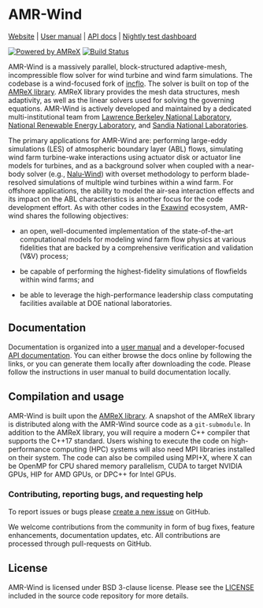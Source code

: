 # AMR-Wind 

[Website](https://www.exawind.org/) | [User manual](https://exawind.github.io/amr-wind) | [API docs](https://exawind.github.io/amr-wind/api_docs) | [Nightly test dashboard](http://my.cdash.org/index.php?project=AMR-Wind) 

[![Powered by AMReX](https://amrex-codes.github.io/badges/powered%20by-AMReX-red.svg)](https://amrex-codes.github.io/amrex/) [![Build Status](https://github.com/Exawind/amr-wind/workflows/AMR-Wind-CI/badge.svg)](https://github.com/Exawind/amr-wind/actions)


AMR-Wind is a massively parallel, block-structured adaptive-mesh, incompressible
flow solver for wind turbine and wind farm simulations. The codebase is a
wind-focused fork of [incflo](https://github.com/AMReX-Codes/incflo). The solver
is built on top of the [AMReX library](https://amrex-codes.github.io/amrex).
AMReX library provides the mesh data structures, mesh adaptivity, as well as the
linear solvers used for solving the governing equations. AMR-Wind is actively
developed and maintained by a dedicated multi-institutional team from [Lawrence
Berkeley National Laboratory](https://www.lbl.gov/), [National Renewable Energy
Laboratory](https://nrel.gov), and [Sandia National
Laboratories](https://sandia.gov).

The primary applications for AMR-Wind are: performing large-eddy simulations
(LES) of atmospheric boundary layer (ABL) flows, simulating wind farm
turbine-wake interactions using actuator disk or actuator line models for
turbines, and as a background solver when coupled with a near-body solver (e.g.,
[Nalu-Wind](https://github.com/exawind/nalu-wind)) with overset methodology to
perform blade-resolved simulations of multiple wind turbines within a wind farm.
For offshore applications, the ability to model the air-sea interaction effects
and its impact on the ABL characteristics is another focus for the code
development effort. As with other codes in the
[Exawind](https://github.com/exawind) ecosystem, AMR-wind shares the following
objectives:

- an open, well-documented implementation of the state-of-the-art computational
  models for modeling wind farm flow physics at various fidelities that are
  backed by a comprehensive verification and validation (V&V) process;

- be capable of performing the highest-fidelity simulations of flowfields within
  wind farms; and 

- be able to leverage the high-performance leadership class computating
  facilities available at DOE national laboratories.

## Documentation

Documentation is organized into a [user manual](https://exawind.github.io/amr-wind)
and a developer-focused [API
documentation](https://exawind.github.io/amr-wind). You can either
browse the docs online by following the links, or you can generate them locally
after downloading the code. Please follow the instructions in user manual to
build documentation locally.

## Compilation and usage

AMR-Wind is built upon the [AMReX library](https://amrex-codes.github.io/amrex).
A snapshot of the AMReX library is distributed along with the AMR-Wind source
code as a `git-submodule`. In addition to the AMReX library, you will require a
modern C++ compiler that supports the C++17 standard. Users wishing to execute
the code on high-performance computing (HPC) systems will also need MPI
libraries installed on their system. The code can also be compiled using MPI+X, 
where X can be OpenMP for CPU shared memory parallelism,
CUDA to target NVIDIA GPUs, HIP for AMD GPUs, or DPC++ for Intel GPUs.

### Contributing, reporting bugs, and requesting help

To report issues or bugs please [create a new
issue](https://github.com/Exawind/amr-wind/issues/new) on GitHub.

We welcome contributions from the community in form of bug fixes, feature
enhancements, documentation updates, etc. All contributions are processed
through pull-requests on GitHub.

## License

AMR-Wind is licensed under BSD 3-clause license. Please see the
[LICENSE](https://github.com/Exawind/amr-wind/blob/development/LICENSE) included in
the source code repository for more details.

